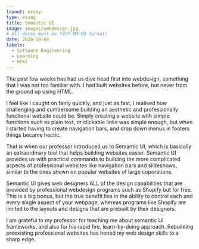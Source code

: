 ```yaml
---
layout: essay
type: essay
title: Semantic UI
image: images/webdesign.jpg
# All dates must be YYYY-MM-DD format!
date: 2020-10-09
labels:
  - Software Engineering
  - Learning
  - Html
---
```

The past few weeks has had us dive head first into webdesign, something that I was not too familiar with. I had built websites before, but never from the ground up using HTML. 

I feel like I caught on fairly quickly, and just as fast, I realised how challenging and cumbersome building an aesthetic and professionally functional website could be. Simply creating a website with simple functions such as plain text, or clickable links was simple enough, but when I started having to create navigation bars, and drop down menus in footers things became hectic.

That is when our professor introduced us to Semantic UI, which is basically an extraordinary tool that helps building websites easier. Semantic UI provides us with practical commands to building the more complicated aspects of professional websites like navigation bars and slideshows, similar to the ones shown on popular websites of large coporations.

Semantic UI gives web designers ALL of the design capabilities that are provided by professional webdesign programs such as Shopify but for free. This is a big bonus, but the true benefit lies in the ability to control each and every single aspect of your webpage, whereas programs like Shopify are limited to the layouts and designs that are prebuilt by their designers.

I am grateful to my professor for teaching me about semantic UI frameworks, and also for his rapid fire, learn-by-doing approach. Rebuilding preexisting professional websites has honed my web design skills to a sharp edge.
